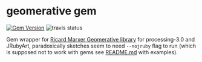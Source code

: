 # geomerative gem

[![Gem Version](https://badge.fury.io/rb/geomerative.svg)](https://badge.fury.io/rb/geomerative)
![travis status](https://travis-ci.org/ruby-processing/geomerativegem.svg)

Gem wrapper for [Ricard Marxer Geomerative library][] for processing-3.0 and JRubyArt, paradoxically sketches seem to need `--nojruby` flag to run (which is supposed not to work with gems see [README.md][] with examples).

[README.md]:https://github.com/ruby-processing/geomerativegem/blob/master/examples/README.md
[Ricard Marxer Geomerative library]:https://github.com/rikrd/geomerative
